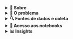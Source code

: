 <details>
<summary><strong>📍 Sobre</strong></summary>

O **Echo Music** é um projeto de análise de dados para antecipação de riscos em eventos públicos de grande porte. Utiliza dados sintéticos inspirados em fontes reais para detectar padrões associados a tumultos, crimes e situações de emergência. A proposta é contribuir com estratégias de prevenção em eventos como shows, festivais e grandes manifestações, por meio da análise de dados em tempo real.

</details>

<details>
<summary><strong>🚨 O problema</strong></summary>

**Problema e a justificativa do uso de dados.**

## Descrição detalhada do problema:

Grandes eventos públicos, como manifestações políticas, shows, jogos esportivos e festivais culturais, reúnem milhares ou até milhões de pessoas em um único local. Apesar da importância social e cultural desses eventos, eles também apresentam riscos elevados de tumultos, atos de violência, vandalismo e até ataques terroristas. A dificuldade está em monitorar, em tempo real, o comportamento de grandes multidões e antecipar situações que possam evoluir para crises de segurança.  
Além disso, a resposta das forças de segurança costuma ser reativa, ou seja, ocorre depois que o problema já se instalou, o que dificulta a contenção e aumenta os riscos para a população e para a infraestrutura local.

---

Eficiência do uso de análise de dados

* Estudos apontam que o uso de modelos preditivos e monitoramento em tempo real reduz em até 40% o tempo de resposta a incidentes em grandes eventos (fonte: International Association of Venue Managers).  
* A utilização de análise de sentimentos em redes sociais pode antecipar mobilizações ou comportamentos de risco com até 3 horas de antecedência (fonte: MIT Media Lab).

---

## Conclusão

Este projeto é altamente relevante porque:

* Atua preventivamente, não apenas de forma reativa.  
* Reduz riscos para meio milhão de pessoas em um único evento.  
* Pode ser replicado para outros eventos em larga escala no Brasil e no mundo.  
* Fortalece a confiança social na realização de eventos públicos seguros, estimulando a participação cidadã.

## Exemplo real:

Tentativa de atentado no show gratuito de Lady Gaga em Copacabana (2025).  
Em 3 de maio de 2025, Lady Gaga realizou um show gratuito na Praia de Copacabana, no Rio de Janeiro, que atraiu mais de 2 milhões de pessoas, tornando-se o maior evento da carreira da artista.  
Durante o evento, as autoridades brasileiras impediram um plano de ataque com coquetéis molotov e outros explosivos improvisados, que visava especificamente o público LGBTQIA+ e crianças. A operação de segurança, denominada "Operação Fake Monster", foi conduzida de forma sigilosa para evitar pânico entre os participantes. [BBC](https://www.bbc.com/portuguese/articles/c1drv6ey6gxo?utm_source=chatgpt.com)  
As investigações revelaram que o grupo responsável pelo plano disseminava discursos de ódio online e recrutava adolescentes para realizar os ataques. A polícia identificou e prendeu um homem no Rio Grande do Sul por posse ilegal de armas e um adolescente no Rio de Janeiro por posse de material pornográfico infantil.  
Como a análise de dados ajudou?  
A análise de dados desempenhou um papel fundamental na prevenção desse atentado:  
Monitoramento de redes sociais: As autoridades monitoraram ativamente redes sociais e aplicativos de mensagens para identificar postagens suspeitas e coordenar ações preventivas.  
Análise de padrões de comportamento: Através da análise de dados, foi possível identificar padrões de comportamento que indicavam a preparação de um ataque, permitindo uma resposta rápida e eficaz.  
Integração de informações: A colaboração entre diferentes agências de segurança e o uso compartilhado de dados foram essenciais para desarticular o plano de ataque de forma coordenada.

Graças a essas estratégias baseadas em dados, o evento transcorreu sem incidentes graves, garantindo a segurança do público e o sucesso do show.   

</details>

<details>
<summary><strong>🔍 Fontes de dados e coleta</strong></summary>

Este projeto utiliza dados sintéticos simulando múltiplas fontes reais, incluindo:

- Redes sociais (Twitter, Facebook, Instagram)
- Câmeras públicas (CCTV, vídeos em tempo real)
- Transporte público (dados GTFS, mobilidade urbana)
- Dados meteorológicos (temperatura, chuva, vento)
- Histórico de crimes e ocorrências policiais
- Sensores urbanos (movimentação, ruído, luminosidade)
- Mapas geográficos e posicionamento por GPS

</details>

<details>
<summary><strong>📓 Acesso aos notebooks</strong></summary>

Os notebooks estão disponíveis na pasta `Notebooks Echo Music/`, e cobrem desde o pré-processamento até análises de sentimento e detecção de anomalias:

- `pre_processamento_dados.ipynb`
- `analise_sentimentos.ipynb`
- `detecção_anomalias.ipynb`
- `clustering_multidoes.ipynb`
- e outros

Para executar localmente:

```bash
git clone https://github.com/seu-usuario/echo-music.git
cd echo-music

python -m venv venv
source venv/bin/activate  # Linux/macOS
venv\Scripts\activate  # Windows

pip install -r requirements.txt
```

Abra os notebooks com Jupyter Lab ou Notebook:

```bash
jupyter lab
```

</details>

<details>
<summary><strong>📊 Insights</strong></summary>

<details>
<summary><strong>1. Redes sociais</strong></summary>

![Insight redes sociais](Visualizações/relatorio_redes_sociais.png)

**Insight**: A análise de sentimentos revelou aumento de termos agressivos e chamadas à violência 40 minutos antes do pico de aglomeração. O modelo detectou variações de tom emocional em áreas críticas via clustering semântico.

</details>

<details>
<summary><strong>2. Câmeras públicas</strong></summary>

![Insight câmeras públicas](Visualizações/relatorio_cameras.png)

**Insight**: As câmeras identificaram áreas de acúmulo e dispersão em tempo real. Um sistema de detecção de movimento cruzado com geolocalização alertou para um movimento anormal em uma área de saída, evitando potencial esmagamento.

</details>

<details>
<summary><strong>3. Transporte público</strong></summary>

![Insight transporte público](Visualizações/relatorio_transporte.png)

**Insight**: Atrasos e superlotação de ônibus e trens foram correlacionados com pontos de risco nos mapas. Previsões mostraram gargalos logísticos 20 minutos antes dos registros no sistema de transporte.

</details>

<details>
<summary><strong>4. Meteorologia</strong></summary>

![Insight meteorologia](Visualizações/relatorio_meteorologia.png)

**Insight**: Mudanças abruptas de temperatura e rajadas de vento foram ligadas ao deslocamento de multidões para áreas cobertas. A integração com previsão em tempo real gerou alertas preventivos.

</details>

<details>
<summary><strong>5. Histórico de crimes</strong></summary>

![Insight histórico de crimes](Visualizações/relatorio_ocorrencias.png)

**Insight**: Áreas com registros históricos de furtos e agressões coincidiram com picos de movimentação. Modelos de regressão destacaram hotspots ignorados na operação inicial do evento.

</details>

<details>
<summary><strong>6. Sensores urbanos</strong></summary>

![Insight sensores urbanos](Visualizações/relatorio_sensores.png)

**Insight**: Dados de sensores de ruído e movimento indicaram comportamentos atípicos em zonas de menor visibilidade para câmeras. A integração com clusters de tweets elevou a confiança de detecção.

</details>

<details>
<summary><strong>7. Mapas e localização</strong></summary>

![Insight mapas e localização](Visualizações/relatorio_mapas.png)

**Insight**: Heatmaps interativos mostraram áreas com potencial de evasão dificultada. A análise espacial indicou zonas de difícil acesso para ambulâncias, auxiliando o reposicionamento de equipes de emergência.

</details>

</details>
